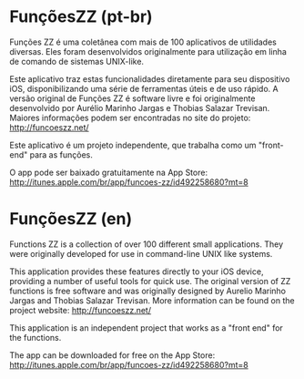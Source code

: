 <h1>
   FunçõesZZ (pt-br)
</h1>
<p>
   Funções ZZ é uma coletânea com mais de 100 aplicativos de utilidades diversas. 
   Eles foram desenvolvidos originalmente para utilização em linha de comando de sistemas UNIX-like. 

   Este aplicativo traz estas funcionalidades diretamente para seu dispositivo iOS, disponibilizando uma série de ferramentas úteis e de uso rápido. 
   A versão original de Funções ZZ é software livre e foi originalmente desenvolvido por Aurélio Marinho Jargas e Thobias Salazar Trevisan. 
   Maiores informações podem ser encontradas no site do projeto: http://funcoeszz.net/ 

   Este aplicativo é um projeto independente, que trabalha como um "front-end" para as funções.
   
   O app pode ser baixado gratuitamente na App Store: http://itunes.apple.com/br/app/funcoes-zz/id492258680?mt=8
</p>

<h1>
   FunçõesZZ (en)
</h1>
<p>
   Functions ZZ is a collection of over 100 different small applications. 
   They were originally developed for use in command-line UNIX like systems. 

   This application provides these features directly to your iOS device, providing a number of useful tools for quick use. 
   The original version of ZZ functions is free software and was originally designed by Aurelio Marinho Jargas and Thobias Salazar Trevisan. 
   More information can be found on the project website: http://funcoeszz.net/ 

   This application is an independent project that works as a "front end" for the functions.
   
   The app can be downloaded for free on the App Store: http://itunes.apple.com/br/app/funcoes-zz/id492258680?mt=8
</p>